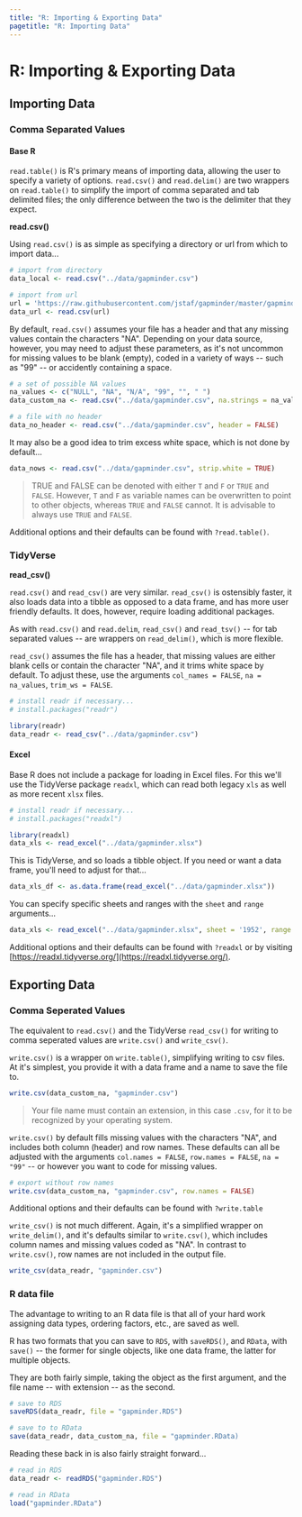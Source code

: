 ```yaml
---
title: "R: Importing & Exporting Data"
pagetitle: "R: Importing Data"
---
```


# R: Importing & Exporting Data

## Importing Data

### Comma Separated Values

#### Base R

`read.table()` is R's primary means of importing data, allowing the user to specify a variety of options. `read.csv()` and `read.delim()` are two wrappers on `read.table()` to simplify the import of comma separated and tab delimited files; the only difference between the two is the delimiter that they expect.

**read.csv()**

Using `read.csv()` is as simple as specifying a directory or url from which to import data...

```r
# import from directory
data_local <- read.csv("../data/gapminder.csv")

# import from url
url = 'https://raw.githubusercontent.com/jstaf/gapminder/master/gapminder/gapminder.csv'
data_url <- read.csv(url)
```

By default, `read.csv()` assumes your file has a header and that any missing values contain the characters "NA". Depending on your data source, however, you may need to adjust these parameters, as it's not uncommon for missing values to be blank (empty), coded in a variety of ways -- such as "99" -- or accidently containing a space. 

```r
# a set of possible NA values
na_values <- c("NULL", "NA", "N/A", "99", "", " ")
data_custom_na <- read.csv("../data/gapminder.csv", na.strings = na_values)

# a file with no header
data_no_header <- read.csv("../data/gapminder.csv", header = FALSE)
```

It may also be a good idea to trim excess white space, which is not done by default...

```r
data_nows <- read.csv("../data/gapminder.csv", strip.white = TRUE)
```

> TRUE and FALSE can be denoted with either `T` and `F` or `TRUE` and `FALSE`. However, `T` and `F` as variable names can be overwritten to point to other objects, whereas `TRUE` and `FALSE` cannot. It is advisable to always use `TRUE` and `FALSE`.

Additional options and their defaults can be found with `?read.table()`.

### TidyVerse

**read_csv()**

`read.csv()` and `read_csv()` are very similar. `read_csv()` is ostensibly faster, it also loads data into a tibble as opposed to a data frame, and has more user friendly defaults. It does, however, require loading additional packages.

As with `read.csv()` and `read.delim`, `read_csv()` and `read_tsv()` -- for tab separated values -- are wrappers on `read_delim()`, which is more flexible.

`read_csv()` assumes the file has a header, that missing values are either blank cells or contain the character "NA", and it trims white space by default. To adjust these, use the arguments `col_names = FALSE`, `na = na_values`, `trim_ws = FALSE`.

```r
# install readr if necessary...
# install.packages("readr")

library(readr)
data_readr <- read_csv("../data/gapminder.csv")
```

#### Excel

Base R does not include a package for loading in Excel files. For this we'll use the TidyVerse package `readxl`, which can read both legacy `xls` as well as more recent `xlsx` files.

```r
# install readr if necessary...
# install.packages("readxl")

library(readxl)
data_xls <- read_excel("../data/gapminder.xlsx")
```

This is TidyVerse, and so loads a tibble object. If you need or want a data frame, you'll need to adjust for that...

```r
data_xls_df <- as.data.frame(read_excel("../data/gapminder.xlsx"))
```

You can specify specific sheets and ranges with the `sheet` and `range` arguments...

```r
data_xls <- read_excel("../data/gapminder.xlsx", sheet = '1952', range = "A1:D5")
```

Additional options and their defaults can be found with `?readxl` or by visiting [https://readxl.tidyverse.org/](https://readxl.tidyverse.org/).

## Exporting Data

### Comma Seperated Values

The equivalent to `read.csv()` and the TidyVerse `read_csv()` for writing to comma seperated values are `write.csv()` and `write_csv()`.

`write.csv()` is a wrapper on `write.table()`, simplifying writing to csv files. At it's simplest, you provide it with a data frame and a name to save the file to.

```r
write.csv(data_custom_na, "gapminder.csv")
```

> Your file name must contain an extension, in this case `.csv`, for it to be recognized by your operating system.

`write.csv()` by default fills missing values with the characters "NA", and includes both column (header) and row names. These defaults can all be adjusted with the arguments `col.names = FALSE`, `row.names = FALSE`, `na = "99"` -- or however you want to code for missing values.

```r
# export without row names
write.csv(data_custom_na, "gapminder.csv", row.names = FALSE)
```

Additional options and their defaults can be found with `?write.table` 

`write_csv()` is not much different. Again, it's a simplified wrapper on `write_delim()`, and it's defaults similar to `write.csv()`, which includes column names and missing values coded as "NA". In contrast to `write.csv()`, row names are not included in the output file.

```r
write_csv(data_readr, "gapminder.csv")
```

### R data file

The advantage to writing to an R data file is that all of your hard work assigning data types, ordering factors, etc., are saved as well.

R has two formats that you can save to `RDS`, with `saveRDS()`, and `RData`, with `save()` -- the former for single objects, like one data frame, the latter for multiple objects.

They are both fairly simple, taking the object as the first argument, and the file name -- with extension -- as the second.

```r
# save to RDS
saveRDS(data_readr, file = "gapminder.RDS")
```

```r
# save to to RData
save(data_readr, data_custom_na, file = "gapminder.RData)
```

Reading these back in is also fairly straight forward...

```r
# read in RDS
data_readr <- readRDS("gapminder.RDS")
```

```r
# read in RData
load("gapminder.RData")
```

